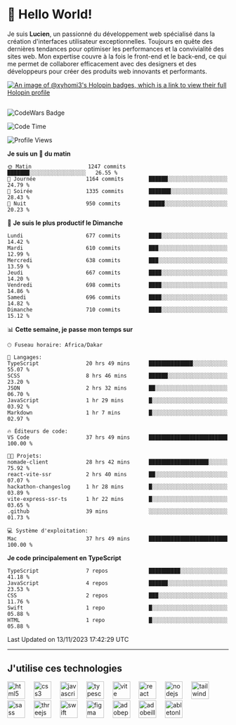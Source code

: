 # 👋 Hello World!

Je suis **Lucien**, un passionné du développement web spécialisé dans la création d'interfaces utilisateur exceptionnelles. Toujours en quête des dernières tendances pour optimiser les performances et la convivialité des sites web. Mon expertise couvre à la fois le front-end et le back-end, ce qui me permet de collaborer efficacement avec des designers et des développeurs pour créer des produits web innovants et performants.

[![An image of @xyhomi3's Holopin badges, which is a link to view their full Holopin profile](https://holopin.me/xyhomi3)](https://holopin.io/@xyhomi3)

##

![CodeWars Badge](https://www.codewars.com/users/xyhomi3/badges/small)

<!--START_SECTION:waka-->
![Code Time](http://img.shields.io/badge/Code%20Time-239%20hrs%2037%20mins-blue)

![Profile Views](http://img.shields.io/badge/Vues%20du%20profil-21-blue)

**Je suis un 🐤 du matin** 

```text
🌞 Matin                  1247 commits        ███████░░░░░░░░░░░░░░░░░░   26.55 % 
🌆 Journée                1164 commits        ██████░░░░░░░░░░░░░░░░░░░   24.79 % 
🌃 Soirée                 1335 commits        ███████░░░░░░░░░░░░░░░░░░   28.43 % 
🌙 Nuit                   950 commits         █████░░░░░░░░░░░░░░░░░░░░   20.23 % 
```
📅 **Je suis le plus productif le Dimanche** 

```text
Lundi                    677 commits         ████░░░░░░░░░░░░░░░░░░░░░   14.42 % 
Mardi                    610 commits         ███░░░░░░░░░░░░░░░░░░░░░░   12.99 % 
Mercredi                 638 commits         ███░░░░░░░░░░░░░░░░░░░░░░   13.59 % 
Jeudi                    667 commits         ████░░░░░░░░░░░░░░░░░░░░░   14.20 % 
Vendredi                 698 commits         ████░░░░░░░░░░░░░░░░░░░░░   14.86 % 
Samedi                   696 commits         ████░░░░░░░░░░░░░░░░░░░░░   14.82 % 
Dimanche                 710 commits         ████░░░░░░░░░░░░░░░░░░░░░   15.12 % 
```


📊 **Cette semaine, je passe mon temps sur** 

```text
🕑︎ Fuseau horaire: Africa/Dakar

💬 Langages: 
TypeScript               20 hrs 49 mins      ██████████████░░░░░░░░░░░   55.07 % 
SCSS                     8 hrs 46 mins       ██████░░░░░░░░░░░░░░░░░░░   23.20 % 
JSON                     2 hrs 32 mins       ██░░░░░░░░░░░░░░░░░░░░░░░   06.70 % 
JavaScript               1 hr 29 mins        █░░░░░░░░░░░░░░░░░░░░░░░░   03.92 % 
Markdown                 1 hr 7 mins         █░░░░░░░░░░░░░░░░░░░░░░░░   02.97 % 

🔥 Éditeurs de code: 
VS Code                  37 hrs 49 mins      █████████████████████████   100.00 % 

🐱‍💻 Projets: 
nomade-client            28 hrs 42 mins      ███████████████████░░░░░░   75.92 % 
react-vite-ssr           2 hrs 40 mins       ██░░░░░░░░░░░░░░░░░░░░░░░   07.07 % 
hackathon-changeslog     1 hr 28 mins        █░░░░░░░░░░░░░░░░░░░░░░░░   03.89 % 
vite-express-ssr-ts      1 hr 22 mins        █░░░░░░░░░░░░░░░░░░░░░░░░   03.65 % 
.github                  39 mins             ░░░░░░░░░░░░░░░░░░░░░░░░░   01.73 % 

💻 Système d'exploitation: 
Mac                      37 hrs 49 mins      █████████████████████████   100.00 % 
```

**Je code principalement en TypeScript** 

```text
TypeScript               7 repos             ██████████░░░░░░░░░░░░░░░   41.18 % 
JavaScript               4 repos             ██████░░░░░░░░░░░░░░░░░░░   23.53 % 
CSS                      2 repos             ███░░░░░░░░░░░░░░░░░░░░░░   11.76 % 
Swift                    1 repo              █░░░░░░░░░░░░░░░░░░░░░░░░   05.88 % 
HTML                     1 repo              █░░░░░░░░░░░░░░░░░░░░░░░░   05.88 % 
```




 Last Updated on 13/11/2023 17:42:29 UTC
<!--END_SECTION:waka-->
---

## J'utilise ces technologies

<div align="left">
  <img src="https://skillicons.dev/icons?i=html" height="40" alt="html5 logo"  />
  <img width="12" />
  <img src="https://skillicons.dev/icons?i=css" height="40" alt="css3 logo"  />
  <img width="12" />
  <img src="https://skillicons.dev/icons?i=js" height="40" alt="javascript logo"  />
  <img width="12" />
  <img src="https://skillicons.dev/icons?i=ts" height="40" alt="typescript logo"  />
  <img width="12" />
  <img src="https://skillicons.dev/icons?i=vite" height="40" alt="vite logo"  />
  <img width="12" />
  <img src="https://skillicons.dev/icons?i=react" height="40" alt="react logo"  />
  <img width="12" />
  <img src="https://cdn.jsdelivr.net/gh/devicons/devicon/icons/nodejs/nodejs-original.svg" height="40" alt="nodejs logo"  />
  <img width="12" />
  <img src="https://skillicons.dev/icons?i=tailwind" height="40" alt="tailwindcss logo"  />
  <img width="12" />
  <img src="https://skillicons.dev/icons?i=sass" height="40" alt="sass logo"  />
  <img width="12" />
  <img src="https://skillicons.dev/icons?i=threejs" height="40" alt="threejs logo"  />
  <img width="12" />
  <img src="https://skillicons.dev/icons?i=swift" height="40" alt="swift logo"  />
  <img width="12" />
  <img src="https://skillicons.dev/icons?i=figma" height="40" alt="figma logo"  />
  <img width="12" />
  <img src="https://skillicons.dev/icons?i=ps" height="40" alt="adobephotoshop logo"  />
  <img width="12" />
  <img src="https://skillicons.dev/icons?i=ai" height="40" alt="adobeillustrator logo"  />
  <img width="12" />
  <img src="https://skillicons.dev/icons?i=ableton" height="40" alt="abletonlive logo"  />
</div>



